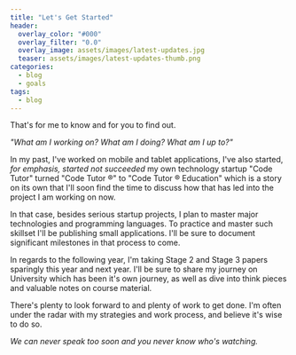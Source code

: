```yaml
---
title: "Let's Get Started"
header:
  overlay_color: "#000"
  overlay_filter: "0.0"
  overlay_image: assets/images/latest-updates.jpg
  teaser: assets/images/latest-updates-thumb.png
categories:
  - blog
  - goals
tags:
  - blog
---
```


That's for me to know and for you to find out.

*"What am I working on? What am I doing? What am I up to?"*

In my past, I've worked on mobile and tablet applications, I've also started, *for emphasis, started not succeeded* my own technology startup "Code Tutor" turned "Code Tutor ®" to "Code Tutor ® Education" which is a story on its own that I'll soon find the time to discuss how that has led into the project I am working on now.

In that case, besides serious startup projects, I plan to master major technologies and programming languages. To practice and master such skillset I'll be publishing small applications. I'll be sure to document significant milestones in that process to come.

In regards to the following year, I'm taking Stage 2 and Stage 3 papers sparingly this year and next year. I'll be sure to share my journey on University which has been it's own journey, as well as dive into think pieces and valuable notes on course material.

There's plenty to look forward to and plenty of work to get done. I'm often under the radar with my strategies and work process, and believe it's wise to do so. 

*We can never speak too soon and you never know who's watching.*